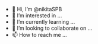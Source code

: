 - 👋 Hi, I’m @nikitaSPB
- 👀 I’m interested in ...
- 🌱 I’m currently learning ...
- 💞️ I’m looking to collaborate on ...
- 📫 How to reach me ...

<!---
nikitaSPB/nikitaSPB is a ✨ special ✨ repository because its `README.md` (this file) appears on your GitHub profile.
You can click the Preview link to take a look at your changes.
--->
